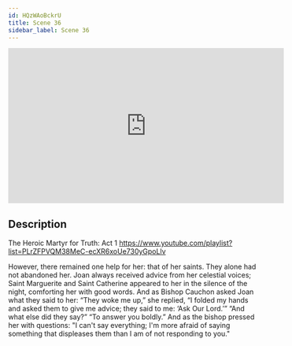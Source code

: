 ```yaml
---
id: HQzWAoBckrU
title: Scene 36
sidebar_label: Scene 36
---
```


<iframe
  width="560"
  height="315"
  src="https://www.youtube.com/embed/HQzWAoBckrU"
  title="YouTube video player"
  frameborder="0"
  allow="accelerometer; autoplay; clipboard-write; encrypted-media; gyroscope; picture-in-picture; web-share"
  referrerpolicy="strict-origin-when-cross-origin"
  allowfullscreen
></iframe>

## Description

The Heroic Martyr for Truth: Act 1 
https://www.youtube.com/playlist?list=PLrZFPVQM38MeC-ecXR6xoUe730yGpoLlv 

However, there remained one help for her: that of her saints. They alone had not abandoned her. Joan always received advice from her celestial voices; Saint Marguerite and Saint Catherine appeared to her in the silence of the night, comforting her with good words. And as Bishop Cauchon asked Joan what they said to her:
“They woke me up,” she replied, “I folded my hands and asked them to give me advice; they said to me: ‘Ask Our Lord.’”
“And what else did they say?”
“To answer you boldly.”
And as the bishop pressed her with questions:
"I can't say everything; I'm more afraid of saying something that displeases them than I am of not responding to you."
